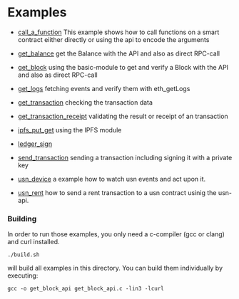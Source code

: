 # Examples


-  [call_a_function](./call_a_function.c)
   This example shows how to call functions on a smart contract eiither directly or using the api to encode the arguments

-  [get_balance](./get_balance.c)
    get the Balance with the API and also as direct RPC-call

-  [get_block](./get_block.c)
    using the basic-module to get and verify a Block with the API and also as direct RPC-call

-  [get_logs](./get_logs.c)
    fetching events and verify them with eth_getLogs

-  [get_transaction](./get_transaction.c)
   checking the transaction data

-  [get_transaction_receipt](./get_transaction_receipt.c)
    validating the result or receipt of an transaction

-  [ipfs_put_get](./ipfs_put_get.c)
    using the IPFS module

-  [ledger_sign](./ledger_sign.c)
   
-  [send_transaction](./send_transaction.c)
   sending a transaction including signing it with a private key

-  [usn_device](./usn_device.c)
   a example how to watch usn events and act upon it.

-  [usn_rent](./usn_rent.c)
   how to send a rent transaction to a usn contract usinig the usn-api.

### Building 

In order to run those examples, you only need a c-compiler (gcc or clang) and curl installed.

```
./build.sh
```

will build all examples in this directory.
You can build them individually by executing:

```
gcc -o get_block_api get_block_api.c -lin3 -lcurl
```

